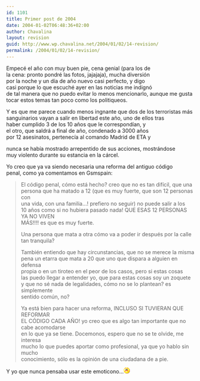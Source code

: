 ```yaml
---
id: 1101
title: Primer post de 2004
date: 2004-01-02T06:48:36+02:00
author: Chavalina
layout: revision
guid: http://www.wp.chavalina.net/2004/01/02/14-revision/
permalink: /2004/01/02/14-revision/
---
```

Empec&eacute; el a&ntilde;o con muy buen pie, cena genial (para los de  
la cena: pronto pondr&eacute; las fotos, jajajaja), mucha diversi&oacute;n  
por la noche y un d&iacute;a de a&ntilde;o nuevo casi perfecto, y digo  
casi porque lo que escuch&eacute; ayer en las noticias me indign&oacute;  
de tal manera que no puedo evitar lo menos mencionarlo, aunque me gusta  
tocar estos temas tan poco como los politiqueos.

Y es que me parece cuando menos ingnante que dos de los terroristas m&aacute;s  
sanguinarios vayan a salir en libertad este a&ntilde;o, uno de ellos tras  
haber cumplido 3 de los 10 a&ntilde;os que le correspond&iacute;an, y  
el otro, que saldr&aacute; a final de a&ntilde;o, condenado a 3000 a&ntilde;os  
por 12 asesinatos, pertenec&iacute;a al comando Madrid de ETA y <? anotar("seg&uacute;n los informativos de ayer","Informativos TeleCinco, edici&oacute;n de las 20.30"); ?>

  
nunca se hab&iacute;a mostrado arrepentido de sus acciones, mostr&aacute;ndose  
muy violento durante su estancia en la c&aacute;rcel.

Yo creo que ya va siendo necesaria una reforma del antiguo c&oacute;digo  
penal, como ya comentamos en Gsmspain:

> El c&oacute;digo penal, c&oacute;mo est&aacute; hecho? creo que no es tan dif&iacute;cil, que una  
> persona que ha matado a 12 (que es muy fuerte, que son 12 personas con  
> una vida, con una familia&#8230;! prefiero no seguir) no puede salir a los  
> 10 a&ntilde;os como si no hubiera pasado nada! QUE ESAS 12 PERSONAS YA NO VIVEN  
> M&Aacute;S!!!! es que es muy fuerte.
> 
> Una persona que mata a otra c&oacute;mo va a poder ir despu&eacute;s por la calle  
> tan tranquila?
> 
> Tambi&eacute;n entiendo que hay circunstancias, que no se merece la misma  
> pena un etarra que mata a 20 que uno que dispara a alguien en defensa  
> propia o en un tiroteo en el peor de los casos, pero si estas cosas  
> las puedo llegar a entender yo, que para estas cosas soy un zoquete  
> y que no s&eacute; nada de legalidades, c&oacute;mo no se lo plantean? es simplemente  
> sentido com&uacute;n, no?
> 
> Ya est&aacute; bien para hacer una reforma, INCLUSO SI TUVIERAN QUE REFORMAR  
> EL C&Oacute;DIGO CADA A&Ntilde;O! yo creo que es algo tan importante que no cabe acomodarse  
> en lo que ya se tiene. Docemonos, espero que no se te olvide, me interesa  
> mucho lo que puedes aportar como profesional, ya que yo hablo sin mucho  
> conocimiento, s&oacute;lo es la opini&oacute;n de una ciudadana de a pie. 

Y yo que nunca pensaba usar este emoticono&#8230;![emo](/imagenes/emoticonos/enfadado.gif)